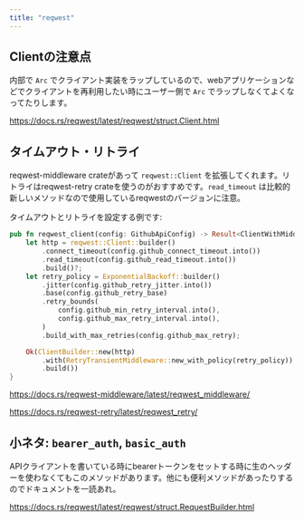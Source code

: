 ```yaml
---
title: "reqwest"
---
```


## Clientの注意点
内部で `Arc` でクライアント実装をラップしているので、webアプリケーションなどでクライアントを再利用したい時にユーザー側で `Arc` でラップしなくてよくなってたりします。

https://docs.rs/reqwest/latest/reqwest/struct.Client.html

## タイムアウト・リトライ
reqwest-middleware crateがあって `reqwest::Client` を拡張してくれます。リトライはreqwest-retry crateを使うのがおすすめです。`read_timeout` は比較的新しいメソッドなので使用しているreqwestのバージョンに注意。

タイムアウトとリトライを設定する例です:

```rust
pub fn reqwest_client(config: GithubApiConfig) -> Result<ClientWithMiddleware> {
    let http = reqwest::Client::builder()
        .connect_timeout(config.github_connect_timeout.into())
        .read_timeout(config.github_read_timeout.into())
        .build()?;
    let retry_policy = ExponentialBackoff::builder()
        .jitter(config.github_retry_jitter.into())
        .base(config.github_retry_base)
        .retry_bounds(
            config.github_min_retry_interval.into(),
            config.github_max_retry_interval.into(),
        )
        .build_with_max_retries(config.github_max_retry);

    Ok(ClientBuilder::new(http)
        .with(RetryTransientMiddleware::new_with_policy(retry_policy))
        .build())
}
```

https://docs.rs/reqwest-middleware/latest/reqwest_middleware/

https://docs.rs/reqwest-retry/latest/reqwest_retry/

## 小ネタ: `bearer_auth`, `basic_auth`
APIクライアントを書いている時にbearerトークンをセットする時に生のヘッダーを使わなくてもこのメソッドがあります。他にも便利メソッドがあったりするのでドキュメントを一読あれ。

https://docs.rs/reqwest/latest/reqwest/struct.RequestBuilder.html
